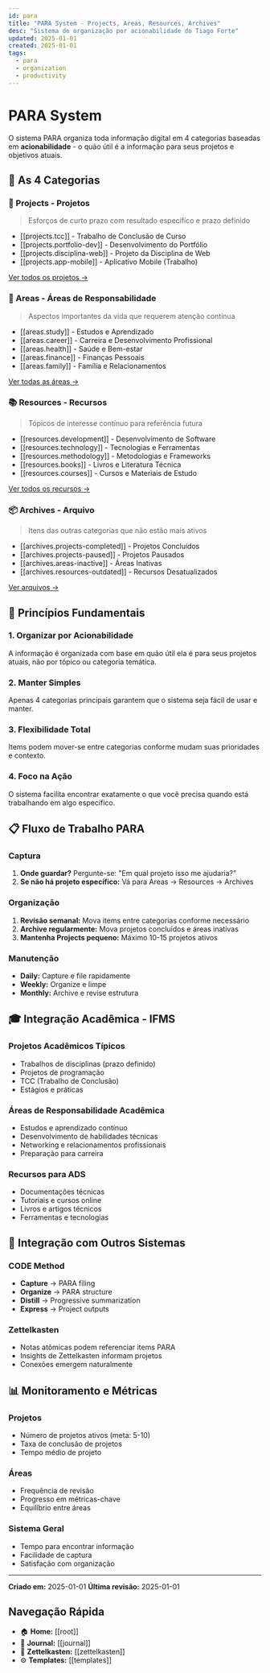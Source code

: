 ```yaml
---
id: para
title: "PARA System - Projects, Areas, Resources, Archives"
desc: "Sistema de organização por acionabilidade do Tiago Forte"
updated: 2025-01-01
created: 2025-01-01
tags:
  - para
  - organization
  - productivity
---
```


# PARA System

O sistema PARA organiza toda informação digital em 4 categorias baseadas em **acionabilidade** - o quão útil é a informação para seus projetos e objetivos atuais.

## 🎯 As 4 Categorias

### 📁 Projects - Projetos

> Esforços de curto prazo com resultado específico e prazo definido

- [[projects.tcc]] - Trabalho de Conclusão de Curso
- [[projects.portfolio-dev]] - Desenvolvimento do Portfólio
- [[projects.disciplina-web]] - Projeto da Disciplina de Web
- [[projects.app-mobile]] - Aplicativo Mobile (Trabalho)

[Ver todos os projetos →](projects)

### 🎯 Areas - Áreas de Responsabilidade

> Aspectos importantes da vida que requerem atenção contínua

- [[areas.study]] - Estudos e Aprendizado
- [[areas.career]] - Carreira e Desenvolvimento Profissional
- [[areas.health]] - Saúde e Bem-estar
- [[areas.finance]] - Finanças Pessoais
- [[areas.family]] - Família e Relacionamentos

[Ver todas as áreas →](areas)

### 📚 Resources - Recursos

> Tópicos de interesse contínuo para referência futura

- [[resources.development]] - Desenvolvimento de Software
- [[resources.technology]] - Tecnologias e Ferramentas
- [[resources.methodology]] - Metodologias e Frameworks
- [[resources.books]] - Livros e Literatura Técnica
- [[resources.courses]] - Cursos e Materiais de Estudo

[Ver todos os recursos →](resources)

### 📦 Archives - Arquivo

> Itens das outras categorias que não estão mais ativos

- [[archives.projects-completed]] - Projetos Concluídos
- [[archives.projects-paused]] - Projetos Pausados
- [[archives.areas-inactive]] - Áreas Inativas
- [[archives.resources-outdated]] - Recursos Desatualizados

[Ver arquivos →](archives)

## 🔄 Princípios Fundamentais

### 1. Organizar por Acionabilidade

A informação é organizada com base em quão útil ela é para seus projetos atuais, não por tópico ou categoria temática.

### 2. Manter Simples

Apenas 4 categorias principais garantem que o sistema seja fácil de usar e manter.

### 3. Flexibilidade Total

Items podem mover-se entre categorias conforme mudam suas prioridades e contexto.

### 4. Foco na Ação

O sistema facilita encontrar exatamente o que você precisa quando está trabalhando em algo específico.

## 📋 Fluxo de Trabalho PARA

### Captura

1. **Onde guardar?** Pergunte-se: "Em qual projeto isso me ajudaria?"
2. **Se não há projeto específico:** Vá para Areas → Resources → Archives

### Organização

1. **Revisão semanal:** Mova items entre categorias conforme necessário
2. **Archive regularmente:** Mova projetos concluídos e áreas inativas
3. **Mantenha Projects pequeno:** Máximo 10-15 projetos ativos

### Manutenção

- **Daily:** Capture e file rapidamente
- **Weekly:** Organize e limpe
- **Monthly:** Archive e revise estrutura

## 🎓 Integração Acadêmica - IFMS

### Projetos Acadêmicos Típicos

- Trabalhos de disciplinas (prazo definido)
- Projetos de programação
- TCC (Trabalho de Conclusão)
- Estágios e práticas

### Áreas de Responsabilidade Acadêmica

- Estudos e aprendizado contínuo
- Desenvolvimento de habilidades técnicas
- Networking e relacionamentos profissionais
- Preparação para carreira

### Recursos para ADS

- Documentações técnicas
- Tutoriais e cursos online
- Livros e artigos técnicos
- Ferramentas e tecnologias

## 🔗 Integração com Outros Sistemas

### CODE Method

- **Capture** → PARA filing
- **Organize** → PARA structure
- **Distill** → Progressive summarization
- **Express** → Project outputs

### Zettelkasten

- Notas atômicas podem referenciar items PARA
- Insights de Zettelkasten informam projetos
- Conexões emergem naturalmente

## 📊 Monitoramento e Métricas

### Projetos

- Número de projetos ativos (meta: 5-10)
- Taxa de conclusão de projetos
- Tempo médio de projeto

### Áreas

- Frequência de revisão
- Progresso em métricas-chave
- Equilíbrio entre áreas

### Sistema Geral

- Tempo para encontrar informação
- Facilidade de captura
- Satisfação com organização

---

**Criado em:** 2025-01-01
**Última revisão:** 2025-01-01

## Navegação Rápida

- 🏠 **Home:** [[root]]
- 📝 **Journal:** [[journal]]
- 🧠 **Zettelkasten:** [[zettelkasten]]
- ⚙️ **Templates:** [[templates]]
